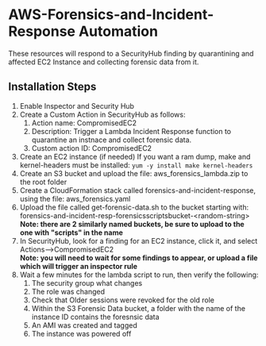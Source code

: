 # AWS-Forensics-and-Incident-Response Automation

These resources will respond to a SecurityHub finding by quarantining and affected EC2 Instance and collecting forensic data from it.

## Installation Steps
1. Enable Inspector and Security Hub
2. Create a Custom Action in SecurityHub as follows:
   1. Action name: CompromisedEC2
   2. Description: Trigger a Lambda Incident Response function to quarantine an instnace and collect forensic data.
   3. Custom action ID: CompromisedEC2
3. Create an EC2 instance (if needed)
   If you want a ram dump, make and kernel-headers must be installed:
   ```yum -y install make kernel-headers```
4. Create an S3 bucket and upload the file: aws_forensics_lambda.zip to the root folder
5. Create a CloudFormation stack called forensics-and-incident-response, using the file: aws_forensics.yaml
6. Upload the file called get-forensic-data.sh to the bucket starting with:    
   forensics-and-incident-resp-forensicsscriptsbucket-\<random-string\>   
   **Note: there are 2 similarly named buckets, be sure to upload to the one with "scripts" in the name**
7. In SecurityHub, look for a finding for an EC2 instance, click it, and select Actions-->CompromisedEC2    
    **Note: you will need to wait for some findings to appear, or upload a file which will trigger an inspector rule**
8. Wait a few minutes for the lambda script to run, then verify the following:
    1. The security group what changes
    2. The role was changed
    3. Check that Older sessions were revoked for the old role
    4. Within the S3 Forensic Data bucket, a folder with the name of the instance ID contains the foresnsic data
    5. An AMI was created and tagged
    6. The instance was powered off
